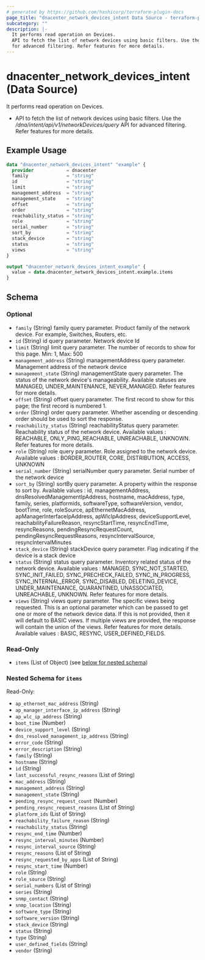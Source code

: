 ```yaml
---
# generated by https://github.com/hashicorp/terraform-plugin-docs
page_title: "dnacenter_network_devices_intent Data Source - terraform-provider-dnacenter"
subcategory: ""
description: |-
  It performs read operation on Devices.
  API to fetch the list of network devices using basic filters. Use the /dna/intent/api/v1/networkDevices/query API
  for advanced filtering. Refer features for more details.
---
```


# dnacenter_network_devices_intent (Data Source)

It performs read operation on Devices.

- API to fetch the list of network devices using basic filters. Use the */dna/intent/api/v1/networkDevices/query* API
for advanced filtering. Refer features for more details.

## Example Usage

```terraform
data "dnacenter_network_devices_intent" "example" {
  provider            = dnacenter
  family              = "string"
  id                  = "string"
  limit               = "string"
  management_address  = "string"
  management_state    = "string"
  offset              = "string"
  order               = "string"
  reachability_status = "string"
  role                = "string"
  serial_number       = "string"
  sort_by             = "string"
  stack_device        = "string"
  status              = "string"
  views               = "string"
}

output "dnacenter_network_devices_intent_example" {
  value = data.dnacenter_network_devices_intent.example.items
}
```

<!-- schema generated by tfplugindocs -->
## Schema

### Optional

- `family` (String) family query parameter. Product family of the network device. For example, Switches, Routers, etc.
- `id` (String) id query parameter. Network device Id
- `limit` (String) limit query parameter. The number of records to show for this page. Min: 1, Max: 500
- `management_address` (String) managementAddress query parameter. Management address of the network device
- `management_state` (String) managementState query parameter. The status of the network device's manageability. Available statuses are MANAGED, UNDER_MAINTENANCE, NEVER_MANAGED. Refer features for more details.
- `offset` (String) offset query parameter. The first record to show for this page; the first record is numbered 1.
- `order` (String) order query parameter. Whether ascending or descending order should be used to sort the response.
- `reachability_status` (String) reachabilityStatus query parameter. Reachability status of the network device. Available values : REACHABLE, ONLY_PING_REACHABLE, UNREACHABLE, UNKNOWN. Refer features for more details.
- `role` (String) role query parameter. Role assigned to the network device. Available values : BORDER_ROUTER, CORE, DISTRIBUTION, ACCESS, UNKNOWN
- `serial_number` (String) serialNumber query parameter. Serial number of the network device
- `sort_by` (String) sortBy query parameter. A property within the response to sort by. Available values : id, managementAddress, dnsResolvedManagementIpAddress, hostname, macAddress, type, family, series, platformids, softwareType, softwareVersion, vendor, bootTime, role, roleSource, apEthernetMacAddress, apManagerInterfaceIpAddress, apWlcIpAddress, deviceSupportLevel, reachabilityFailureReason, resyncStartTime, resyncEndTime, resyncReasons, pendingResyncRequestCount, pendingResyncRequestReasons, resyncIntervalSource, resyncIntervalMinutes
- `stack_device` (String) stackDevice query parameter. Flag indicating if the device is a stack device
- `status` (String) status query parameter. Inventory related status of the network device. Available values : MANAGED, SYNC_NOT_STARTED, SYNC_INIT_FAILED, SYNC_PRECHECK_FAILED, SYNC_IN_PROGRESS, SYNC_INTERNAL_ERROR, SYNC_DISABLED, DELETING_DEVICE, UNDER_MAINTENANCE, QUARANTINED, UNASSOCIATED, UNREACHABLE, UNKNOWN. Refer features for more details.
- `views` (String) views query parameter. The specific views being requested. This is an optional parameter which can be passed to get one or more of the network device data. If this is not provided, then it will default to BASIC views. If multiple views are provided, the response will contain the union of the views. Refer features for more details. Available values : BASIC, RESYNC, USER_DEFINED_FIELDS.

### Read-Only

- `items` (List of Object) (see [below for nested schema](#nestedatt--items))

<a id="nestedatt--items"></a>
### Nested Schema for `items`

Read-Only:

- `ap_ethernet_mac_address` (String)
- `ap_manager_interface_ip_address` (String)
- `ap_wlc_ip_address` (String)
- `boot_time` (Number)
- `device_support_level` (String)
- `dns_resolved_management_ip_address` (String)
- `error_code` (String)
- `error_description` (String)
- `family` (String)
- `hostname` (String)
- `id` (String)
- `last_successful_resync_reasons` (List of String)
- `mac_address` (String)
- `management_address` (String)
- `management_state` (String)
- `pending_resync_request_count` (Number)
- `pending_resync_request_reasons` (List of String)
- `platform_ids` (List of String)
- `reachability_failure_reason` (String)
- `reachability_status` (String)
- `resync_end_time` (Number)
- `resync_interval_minutes` (Number)
- `resync_interval_source` (String)
- `resync_reasons` (List of String)
- `resync_requested_by_apps` (List of String)
- `resync_start_time` (Number)
- `role` (String)
- `role_source` (String)
- `serial_numbers` (List of String)
- `series` (String)
- `snmp_contact` (String)
- `snmp_location` (String)
- `software_type` (String)
- `software_version` (String)
- `stack_device` (String)
- `status` (String)
- `type` (String)
- `user_defined_fields` (String)
- `vendor` (String)
